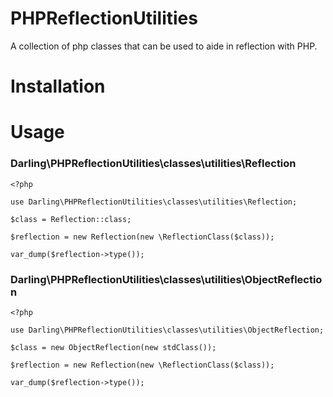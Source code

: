 # PHPReflectionUtilities

A collection of php classes that can be used to aide in reflection with PHP.

# Installation

# Usage

### Darling\PHPReflectionUtilities\classes\utilities\Reflection

```
<?php

use Darling\PHPReflectionUtilities\classes\utilities\Reflection;

$class = Reflection::class;

$reflection = new Reflection(new \ReflectionClass($class));

var_dump($reflection->type());

```

### Darling\PHPReflectionUtilities\classes\utilities\ObjectReflection

```
<?php

use Darling\PHPReflectionUtilities\classes\utilities\ObjectReflection;

$class = new ObjectReflection(new stdClass());

$reflection = new Reflection(new \ReflectionClass($class));

var_dump($reflection->type());


```

